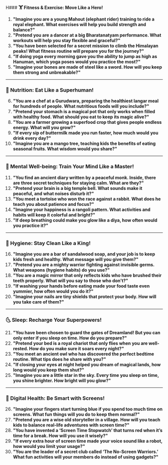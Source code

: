 H### **🏋️ Fitness & Exercise: Move Like a Hero!**  
1. **"Imagine you are a young Mahout (elephant rider) training to ride a royal elephant. What exercises will help you build strength and balance?"**  
2. **"Pretend you are a dancer at a big Bharatanatyam performance. What workouts will help you stay flexible and graceful?"**  
3. **"You have been selected for a secret mission to climb the Himalayan peaks! What fitness routine will prepare you for the journey?"**  
4. **"If doing yoga every morning gave you the ability to jump as high as Hanuman, which yoga poses would you practice the most?"**  
5. **"Imagine your bones are made of steel like a sword. How will you keep them strong and unbreakable?"**  

---

### **🍛 Nutrition: Eat Like a Superhuman!**  
6. **"You are a chef at a Gurudwara, preparing the healthiest langar meal for hundreds of people. What nutritious foods will you include?"**  
7. **"Pretend your stomach is a magical pot that only works when filled with healthy food. What should you eat to keep its magic alive?"**  
8. **"You are a farmer growing a superfood crop that gives people endless energy. What will you grow?"**  
9. **"If every sip of buttermilk made you run faster, how much would you drink every day?"**  
10. **"Imagine you are a mango tree, teaching kids the benefits of eating seasonal fruits. What wisdom would you share?"**  

---

### **🧘 Mental Well-being: Train Your Mind Like a Master!**  
11. **"You find an ancient diary written by a peaceful monk. Inside, there are three secret techniques for staying calm. What are they?"**  
12. **"Pretend your brain is a big temple bell. What sounds make it peaceful, and what noises disturb it?"**  
13. **"You meet a tortoise who won the race against a rabbit. What does he teach you about patience and focus?"**  
14. **"Imagine your happiness is a rangoli pattern. What activities and habits will keep it colorful and bright?"**  
15. **"If deep breathing could make you glow like a diya, how often would you practice it?"**  

---

### **🛁 Hygiene: Stay Clean Like a King!**  
16. **"Imagine you are a bar of sandalwood soap, and your job is to keep kids fresh and healthy. What message will you give them?"**  
17. **"Pretend you are a mighty warrior fighting against invisible germs. What weapons (hygiene habits) do you use?"**  
18. **"You are a magic mirror that only reflects kids who have brushed their teeth properly. What will you say to those who don’t?"**  
19. **"If washing your hands before eating made your food taste even yummier, how often would you do it?"**  
20. **"Imagine your nails are tiny shields that protect your body. How will you take care of them?"**  

---

### **🌜 Sleep: Recharge Your Superpowers!**  
21. **"You have been chosen to guard the gates of Dreamland! But you can only enter if you sleep on time. How do you prepare?"**  
22. **"Pretend your bed is a royal chariot that only flies when you are well-rested. How do you make sure it soars every night?"**  
23. **"You meet an ancient owl who has discovered the perfect bedtime routine. What tips does he share with you?"**  
24. **"If closing your eyes at night helped you dream of magical lands, how long would you keep them shut?"**  
25. **"Imagine you are a little star in the sky. Every time you sleep on time, you shine brighter. How bright will you glow?"**  

---

### **📱 Digital Health: Be Smart with Screens!**  
26. **"Imagine your fingers start turning blue if you spend too much time on screens. What fun things will you do to keep them normal?"**  
27. **"Pretend you are a wise old storyteller in a village. How will you teach kids to balance real-life adventures with screen time?"**  
28. **"You have invented a ‘Screen Time Stopwatch’ that turns red when it’s time for a break. How will you use it wisely?"**  
29. **"If every extra hour of screen time made your voice sound like a robot, how would you limit your usage?"**  
30. **"You are the leader of a secret club called ‘The No-Screen Warriors.’ What fun activities will your members do instead of using gadgets?"**
